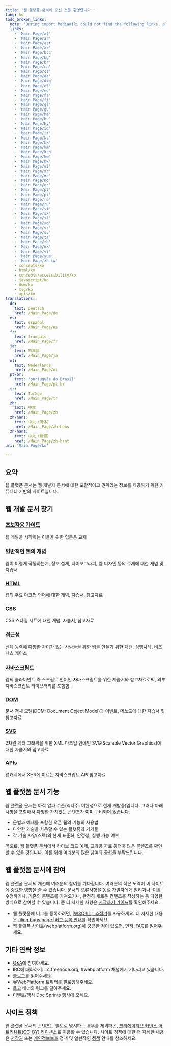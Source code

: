```yaml
---
title: '웹 플랫폼 문서에 오신 것을 환영합니다.'
lang: ko
todo_broken_links:
  note: 'During import MediaWiki could not find the following links, please fix and adjust this list.'
  links:
    - 'Main Page/af'
    - 'Main Page/ar'
    - 'Main Page/ast'
    - 'Main Page/az'
    - 'Main Page/bcc'
    - 'Main Page/bg'
    - 'Main Page/br'
    - 'Main Page/ca'
    - 'Main Page/cs'
    - 'Main Page/da'
    - 'Main Page/diq'
    - 'Main Page/el'
    - 'Main Page/eo'
    - 'Main Page/fa'
    - 'Main Page/fi'
    - 'Main Page/gl'
    - 'Main Page/gu'
    - 'Main Page/he'
    - 'Main Page/hu'
    - 'Main Page/hy'
    - 'Main Page/id'
    - 'Main Page/it'
    - 'Main Page/ka'
    - 'Main Page/kk'
    - 'Main Page/km'
    - 'Main Page/ksh'
    - 'Main Page/kw'
    - 'Main Page/mk'
    - 'Main Page/ml'
    - 'Main Page/mr'
    - 'Main Page/ms'
    - 'Main Page/no'
    - 'Main Page/oc'
    - 'Main Page/pl'
    - 'Main Page/pt'
    - 'Main Page/ro'
    - 'Main Page/ru'
    - 'Main Page/si'
    - 'Main Page/sk'
    - 'Main Page/sl'
    - 'Main Page/sq'
    - 'Main Page/sr'
    - 'Main Page/sv'
    - 'Main Page/ta'
    - 'Main Page/th'
    - 'Main Page/uk'
    - 'Main Page/vi'
    - 'Main Page/yue'
    - 'Main Page/zh-tw'
    - concepts/ko
    - html/ko
    - concepts/accessibility/ko
    - javascript/ko
    - dom/ko
    - svg/ko
    - apis/ko
translations:
  de:
    text: Deutsch
    href: /Main_Page/de
  es:
    text: español
    href: /Main_Page/es
  fr:
    text: français
    href: /Main_Page/fr
  ja:
    text: 日本語
    href: /Main_Page/ja
  nl:
    text: Nederlands
    href: /Main_Page/nl
  pt-br:
    text: 'português do Brasil'
    href: /Main_Page/pt-br
  tr:
    text: Türkçe
    href: /Main_Page/tr
  zh:
    text: 中文
    href: /Main_Page/zh
  zh-hans:
    text: 中文（简体）‎
    href: /Main_Page/zh-hans
  zh-hant:
    text: 中文（繁體）‎
    href: /Main_Page/zh-hant
uri: 'Main Page/ko'

---
```

## 요약

웹 플랫폼 문서는 웹 개발자 문서에 대한 포괄적이고 권위있는 정보를 제공하기 위한 커뮤니티 기반의 사이트입니다.

## 웹 개발 문서 찾기

### [초보자용 가이드](/beginners/ko)

웹 개발을 시작하는 이들을 위한 입문용 교재

### [일반적인 웹의 개념](/w/index.php?title=concepts/ko&action=edit&redlink=1)

웹이 어떻게 작동하는지, 정보 설계, 타이포그라피, 웹 디자인 등의 주제에 대한 개념 및 자습서

### [HTML](/w/index.php?title=html/ko&action=edit&redlink=1)

웹의 주요 마크업 언어에 대한 개념, 자습서, 참고자료

### [CSS](/css/ko)

CSS 스타일 시트에 대한 개념, 자습서, 참고자료

### [접근성](/w/index.php?title=concepts/accessibility/ko&action=edit&redlink=1)

신체 능력에 다양한 차이가 있는 사람들을 위한 웹을 만들기 위한 패턴, 싱행사례, 비즈니스 케이스

### [자바스크립트](/w/index.php?title=javascript/ko&action=edit&redlink=1)

웹의 클라이언트 측 스크립트 언어인 자바스크립트를 위한 자습서와 참고자료로써, 외부 자바스크립트 라이브러리를 포함함.

### [DOM](/w/index.php?title=dom/ko&action=edit&redlink=1)

문서 객체 모델(DOM: Document Object Model)과 이벤트, 메쏘드에 대한 자습서 및 참고자료

### [SVG](/w/index.php?title=svg/ko&action=edit&redlink=1)

2차원 벡터 그래픽을 위한 XML 마크업 언어인 SVG(Scalable Vector Graphics)에 대한 자습서와 참고자료

### [APIs](/w/index.php?title=apis/ko&action=edit&redlink=1)

앱캐쉬에서 XHR에 이르는 자바스크립트 API 참고자료

## 웹 플랫폼 문서 기능

웹 플랫폼 문서는 아직 알파 수준(역자주: 미완성으로 현재 개발중)입니다. 그러나 아래 사항을 포함해서 다양한 가치있는 콘텐츠가 이미 구비되어 있습니다.

-   문법과 예제를 포함한 오픈 웹의 기능의 사용법
-   다양한 기술을 사용할 수 있는 플랫폼과 기기들
-   각 기술 사양(스펙)의 현재 표준화, 안정성, 실행 가능 여부

앞으로, 웹 플랫폼 문서에서 라이브 코드 예제, 교육용 자료 등더욱 많은 콘텐츠를 확인할 수 있을 것입니다. 이를 위해 여러분의 많은 참여와 공헌을 부탁드립니다.

## 웹 플랫폼 문서에 참여

웹 플랫폼 문서의 개선에 여러분의 참여를 기다립니다. 여러분의 작은 노력이 이 사이트에 중요한 영향을 줄 수 있습니다. 문서의 오류사항을 동료 개발자에게 알리거나, 이를 수정하거나, 기존의 콘텐츠를 가져오거나, 완전히 새로운 컨텐츠를 작성하는 등 다양한 방식으로 참여할 수 있습니다. 좀 더 자세한 사항은 [시작하기 가이드](/WPD:Getting_Started)를 확인해주세요.

-   웹 플랫폼에 버그를 등록하려면, [|W3C 버그 추적기](https://www.w3.org/Bugs/Public/enter_bug.cgi?product=webplatform.org)를 사용하세요. 더 자세한 내용은 [filing bugs page |버그 등록 안내](http://docs.webplatform.org/wiki/WPD:Filing_Bugs)를 확인하세요.
-   웹 플랫폼 사이트(webplatform.org)에 궁금한 점이 있으면, 먼저 [lFAQ](/WPD:FAQ)를 읽어주세요.

## 기타 연락 정보

-   [Q&A](http://talk.webplatform.org/forums/)에 참여하세요.
-   IRC에 대화하기: irc.freenode.org, \#webplatform 채널에서 기다리고 있습니다.
-   [블로그](http://blog.webplatform.org/blog)를 읽어주세요.
-   [@WebPlatform](https://twitter.com/webplatform) 트위터를 팔로잉해주세요.
-   [로고](http://webplatform.org/logo) 배너와 링크를 달아주세요.
-   [이벤트/행사](/WPD:Community/Community_Events) Doc Sprints 행사에 오세요.

## 사이트 정책

웹 플랫폼 문서의 콘텐츠는 별도로 명시하는 경우를 제외하곤, [크리에이티브 커먼스 어트리뷰트(CC-BY) 라이센스](/Template:CC-by-3.0)로 이용할 수 있습니다. 사이트 정책에 대한 더 자세한 내용은 [저작권](/WPD:Copyright) 또는 [개인정보보호](/WPD:Privacy) 정책 및 일반적인 [정책](/WPD:Policy) 안내를 참조하세요.
